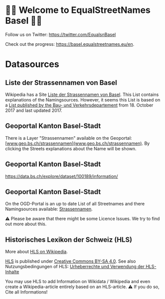 # 🤍🖤 Welcome to EqualStreetNames Basel 🤍🖤

Follow us on Twitter: https://twitter.com/EqualsnBasel

Check out the progress: https://basel.equalstreetnames.eu/en.

# Datasources
## Liste der Strassennamen von Basel
Wikipedia has a Site [Liste der Strassennamen von Basel](https://de.wikipedia.org/wiki/Liste_der_Strassennamen_von_Basel). This List contains explanations of the Namingsources. However, it seems this List is based on a [List published by the Bau- und Verkehrsdepartement](https://www.bvd.bs.ch/dam/jcr:b8733740-18a4-4bff-892f-d90b03c36681/Basler%20Strassennamen%20mit%20Kurzerklaerungen%202017-10-18.pdf) from 18. October 2017 and last updated 2017.

## Geoportal Kanton Basel-Stadt
There is a Layer "Strassennamen" available on the Geoportal: [www.geo.bs.ch/strassennamen](www.geo.bs.ch/strassennamen).
By clicking the Streets explanations about the Name will be shown.

## Geoportal Kanton Basel-Stadt
https://data.bs.ch/explore/dataset/100189/information/

## Geoportal Kanton Basel-Stadt
On the OGD-Portal is an up to date List of all Streetnames and there Namingsources available: [Strassennamen](https://data.bs.ch/explore/dataset/100189/information/).

:warning: Please be aware that there might be some Licence Issues. We try to find out more about this.

## Historisches Lexikon der Schweiz (HLS)
More about [HLS on Wikipedia](https://de.wikipedia.org/wiki/Historisches_Lexikon_der_Schweiz).

[HLS](https://hls-dhs-dss.ch) is published under [Creative Commons BY-SA 4.0](https://creativecommons.org/licenses/by-sa/4.0/). See also Nutzungsbedingungen of HLS: [Urheberrechte und Verwendung der HLS-Inhalte](https://hls-dhs-dss.ch/de/about/usage#HUrheberrechteundVerwendungderHLS-Inhalte)

You may use HLS to add Information on Wikidata / Wikipedia and even create a Wikipedia-article entirely based on an HLS-article. 
:warning: If you do so, Cite all Informations!
